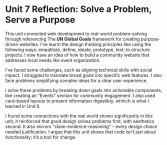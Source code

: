 # Unit 7 Reflection: Solve a Problem, Serve a Purpose  

This unit connected web development to real-world problem-solving through referencing The **UN Global Goals** framework for creating purpose-driven websites. I've learnt the design thinking principles like using the following ways: empathize, define, ideate, prototype, test; to structure projects. I now have an idea of how to build a community website that addresses local needs like event organization.  

I've faced some challenges, such as aligning technical skills with social impact. I struggled to translate broad goals into specific web features. I also face problems simplifying complex ideas for a clear user experience.  

I solve these problems by breaking down goals into actionable components, like creating an "Events" section for community engagement. I also used card-based layouts to present information digestibly, whhich is what I learned in Unit 6.  

I found some connections with the real world shown significantly in this unit, it reinforced that good design solves problems first, with aesthetics second. It also mirrors "claim-evidence-reasoning" – every design choice needed justification. I argue that this unit shows that code isn’t just about functionality; it’s a tool for change.
